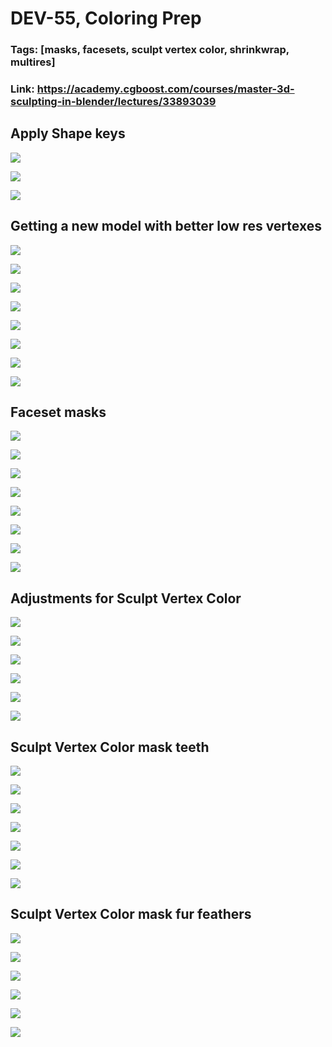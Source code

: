 # DEV-55, Coloring Prep
### Tags: [masks, facesets, sculpt vertex color, shrinkwrap, multires]
### Link: https://academy.cgboost.com/courses/master-3d-sculpting-in-blender/lectures/33893039

## Apply Shape keys

![](../images/DEV-55/DEV-55-A1.png)

![](../images/DEV-55/DEV-55-A2.png)

![](../images/DEV-55/DEV-55-A3.png)


## Getting a new model with better low res vertexes

![](../images/DEV-55/DEV-55-B1.png)

![](../images/DEV-55/DEV-55-B2.png)

![](../images/DEV-55/DEV-55-B3.png)

![](../images/DEV-55/DEV-55-B4.png)

![](../images/DEV-55/DEV-55-B5.png)

![](../images/DEV-55/DEV-55-B6.png)

![](../images/DEV-55/DEV-55-B7.png)

![](../images/DEV-55/DEV-55-B8.png)

## Faceset masks

![](../images/DEV-55/DEV-55-C1.png)

![](../images/DEV-55/DEV-55-C2.png)

![](../images/DEV-55/DEV-55-C3.png)

![](../images/DEV-55/DEV-55-C4.png)

![](../images/DEV-55/DEV-55-C5.png)

![](../images/DEV-55/DEV-55-C6.png)

![](../images/DEV-55/DEV-55-C7.png)

![](../images/DEV-55/DEV-55-C8.png)

## Adjustments for Sculpt Vertex Color

![](../images/DEV-55/DEV-55-D1.png)

![](../images/DEV-55/DEV-55-D2.png)

![](../images/DEV-55/DEV-55-D3.png)

![](../images/DEV-55/DEV-55-D4.png)

![](../images/DEV-55/DEV-55-D5.png)

![](../images/DEV-55/DEV-55-D6.png)

## Sculpt Vertex Color mask teeth

![](../images/DEV-55/DEV-55-E1.png)

![](../images/DEV-55/DEV-55-E2.png)

![](../images/DEV-55/DEV-55-E3.png)

![](../images/DEV-55/DEV-55-E4.png)

![](../images/DEV-55/DEV-55-E5.png)

![](../images/DEV-55/DEV-55-E6.png)

![](../images/DEV-55/DEV-55-E7.png)

## Sculpt Vertex Color mask fur feathers

![](../images/DEV-55/DEV-55-F1.png)

![](../images/DEV-55/DEV-55-F2.png)

![](../images/DEV-55/DEV-55-F3.png)

![](../images/DEV-55/DEV-55-F4.png)

![](../images/DEV-55/DEV-55-F5.png)

![](../images/DEV-55/DEV-55-F6.png)
